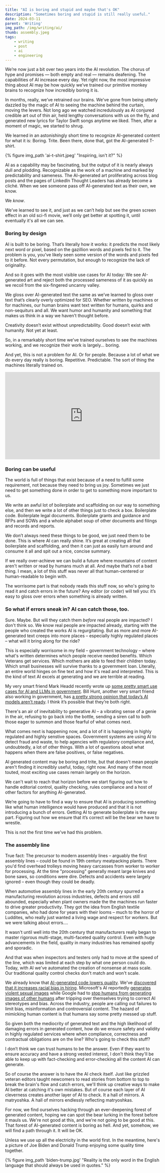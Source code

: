 ```yaml
---
title: "AI is boring and stupid and maybe that's OK"
description: "Sometimes boring and stupid is still really useful."
date: 2024-03-11
parent: 'Writing'
img_path: /img/writing/ai/
thumb: assembly.jpeg
tags:
    - writing
    - post
    - ai
    - engineering
---
```


We’re now just a bit over two years into the AI revolution. The chorus of hype and promises — both empty and real — remains deafening. The capabilities of AI increase every day. Yet right now, the most impressive thing about AI may be how quickly we’ve trained our primitive monkey brains to recognize how incredibly boring it is.

In months, really, we’ve retrained our brains. We've gone from being utterly dazzled by the magic of AI to seeing the machine behind the curtain, moving the levers. Not long ago we watched incredulously as AI conjured credible art out of thin air, held lengthy conversations with us on the fly, and generated new lyrics for Taylor Swift songs anytime we liked. Then, after a moment of magic, we started to shrug.

We learned in an astonishingly short time to recognize AI-generated content for what it is: Boring. Trite. Been there, done that, got the AI-generated T-shirt.

  {% figure img_path 'ai-t-shirt.jpeg' "Inspiring, isn't it?" %}

 AI as a capability may be fascinating, but the output of it is nearly always dull and plodding. Recognizable as the work of a machine and marked by predictability and sameness. The AI-generated art proliferating across blog posts and the pages of LinkedIn Thought Leaders has already become a cliché. When we see someone pass off AI-generated text as their own, we know. 

We _know_.

We’ve learned to see it, and just as we can’t help but see the green screen effect in an old sci-fi movie, we’ll only get better at spotting it, until eventually it's all we can see. 

### Boring by design
AI is built to be boring. That’s literally how it works: it predicts the most likely next word or pixel, based on the gazillion words and pixels fed to it. The problem is you, you’ve likely seen some version of the words and pixels fed to it before. Not every permutation, but enough to recognize the lack of originality. 

And so it goes with the most visible use cases for AI today: We see AI-generated art and reject both the processed sameness of it as quickly as we recoil from the six-fingered uncanny valley. 

We gloss over AI-generated text the same as we’ve learned to gloss over text that’s clearly overly optimized for SEO. Whether written by machines or for machines, our human brains want text written for humans, quirks and non-sequiturs and all. We want humor and humanity and something that makes us think in a way we haven’t thought before. 

Creativity doesn’t exist without unpredictability. Good doesn’t exist with humanity. Not yet at least.

So, in a remarkably short time we’ve trained ourselves to see the machines working, and we recognize their work is largely... boring. 

And yet, this is not a problem for AI. Or for people. Because a lot of what we do every day really is boring. Repetitive. Predictable. The sort of thing the machines literally trained on.

<div style="position: relative; width: 100%; padding-bottom: 56.25%;">
<iframe
style="position:absolute; width:100%; height:100%;"
src="https://getyarn.io/yarn-clip/474d7a6b-f993-4713-8a7b-60a778ec1454/embed?autoplay=false&responsive=true"
frameborder="0"
></iframe>
</div>

### Boring can be useful
The world is full of things that exist because of a need to fulfill some requirement, not because they need to bring us joy. Sometimes we just need to get something done in order to get to something more important to us. 

We write an awful lot of boilerplate and scaffolding on our way to something else, and then we write a lot of other things just to check a box. Boilerplate code. Boilerplate legal documents. Boilerplate grants and guidance and RFPs and SOWs and a whole alphabet soup of other documents and filings and records and reports. 

We don’t always need these things to be good, we just need them to be done. This is where AI can really shine. It’s great at creating all that boilerplate and scaffolding, and then it can just as easily turn around and consume it all and spit out a nice, concise summary. 

If we really over-achieve we can build a future where mountains of content aren't written or read by humans much at all. And maybe that’s not a bad thing. I mean, a lot of this stuff was never all that human-centered or human-readable to begin with.

The worrisome part is that nobody reads this stuff now, so who's going to read it and catch errors in the future? Any editor (or coder) will tell you: it’s easy to gloss over errors when something is already written.

### So what if errors sneak in? AI can catch those, too.

Sure. Maybe. But will they catch them _before_ real people are impacted? I don't think so. We know real people are impacted already, starting with the people who created the works AI is regurgitating. But as more and more AI-generated text creeps into more places – especially highly regulated places – what will it bring along for the ride?

This is especially worrisome in my field – government technology – where what's written determines which people receive needed benefits. Which Veterans get services. Which mothers are able to feed their children today. Which small businesses will survive thanks to a government loan. Literally, an entire world hinges on fine text and how it's read and interpreted. This is the kind of text AI excels at generating and we are terrible at reading.

My very smart friend Mark Headd recently wrote up [some pretty smart use cases for AI and LLMs in government](https://adhoc.team/2024/02/27/LLMs-gov-future/). Bill Hunt, another very smart friend also working in government, has [a pretty strong opinion that today’s AI models aren’t ready](https://billhunt.dev/blog/2023/10/09/llms-are-not-government-ready/). I think it’s possible that they’re both right. 

There's an air of inevitability to generative AI – a vibrating sense of a genie in the air, refusing to go back into the bottle, sending a siren call to both those eager to summon and those fearful of what comes next.

What comes next is happening now, and a lot of it is happening in highly regulated and highly senstive spaces. Government systems are using AI to detect fraud and waste, to help agencies with regulatory compliance and, undoubtedly, a lot of other things. With a lot of questions about what happens when there are false positives, or false negatives. 

AI generated content may be boring and trite, but that doesn't mean people aren't finding it incredibly useful, today, right now. And many of the most touted, most exciting use cases remain largely on the horizon. 

We can't wait to reach that horizon before we start figuring out how to handle editorial control, quality checking, rules compliance and a host of other factors for anything AI-generated. 

We’re going to have to find a way to ensure that AI is producing something like what human intelligence would have produced and that it is not introducing a bunch of errors. Getting AI to generate boilerplate is the easy part. Figuring out how we ensure that it’s correct will be the bear we have to wrestle.

This is not the first time we've had this problem.

### The assembly line
True fact: The precursor to modern assembly lines – arguably the first assembly lines – could be found in 19th century meatpacking plants. There you'd find overhead trolleys moving heavy carcasses from worker to worker for processing. At the time "processing" generally meant large knives and bone saws, so conditions were dire. Defects and accidents were largely ignored – even though they could be deadly.

When automotive assembly lines in the early 20th century spurred a manufacturing revolution across industries, defects and errors still abounded, especially when plant owners made the the machines run faster to drive greater productivity. They got the idea from English textile companies, who had done for years with their looms – much to the horror of Luddites, who really just wanted a living wage and respect for workers. But we were talking about errors....

It wasn't until well into the 20th century that manufacturers really began to master rigorous multi-stage, multi-faceted quality control. Even with huge advancements in the field, quality in many industries has remained spotty and sporadic. 

And that was when inspectors and testers only had to move at the speed of the line, which was limited at each step by what one person could do. Today, with AI we've automated the creation of nonsense at mass scale. Our traditional quality control checks don't match and won't scale.

We already know that [AI-generated code lowers quality](https://visualstudiomagazine.com/Articles/2024/01/25/copilot-research.aspx). We've [discovered that it increases racial bias in hiring](https://www.bloomberg.com/graphics/2024-openai-gpt-hiring-racial-discrimination/?accessToken=eyJhbGciOiJIUzI1NiIsInR5cCI6IkpXVCJ9.eyJzb3VyY2UiOiJTdWJzY3JpYmVyR2lmdGVkQXJ0aWNsZSIsImlhdCI6MTcwOTg1NjE4NCwiZXhwIjoxNzEwNDYwOTg0LCJhcnRpY2xlSWQiOiJTQTA1Q1FUMEFGQjQwMCIsImJjb25uZWN0SWQiOiI4QkY3REVFODZERTk0QjdEOEVDRDA1OEQ4RUJDQzAzMyJ9.q4dHdWWVcJO9PMKhwQ-IF5BfvVNVmPAX8hWNyrtwSYY). Microsoft's AI reportedly [generates violent sexual images](https://www.cnbc.com/2024/03/06/microsoft-ai-engineer-says-copilot-designer-creates-disturbing-images.html) while Google had to [stop humans from generating images of other humans](https://www.axios.com/2024/02/23/google-gemini-images-stereotypes-controversy) after tripping over themselves trying to correct AI stereotypes and bias. Across the industry, people are calling out failures to limit bias, misinformation and controversial content. The hazard of mimicking human content is that humans say some pretty messed up stuff.

So given both the mediocrity of generated text and the high likelihood of damaging errors in generated content, how do we ensure safety and validity in highly regulated services where when compliance, correctness and contractual obligations are on the line? Who's going to check this stuff?

I don’t think we can trust humans to be the answer. Even if they want to ensure accuracy and have a strong vested interest, I don't think they'll be able to keep up with fact-checking and error-checking all the content AI can generate. 

So of course the answer is to have the AI check itself. Just like grizzled veteran editors taught newcomers to read stories from bottom to top to break the brain's flow and catch errors, we'll think up creative ways to make AI better at catching it's own mistakes. But of course each layer of AI cleverness creates another layer of AI to check. It a hall of mirrors. A matryoshka. A hall of mirrors endlessly reflecting matryoshkas.

For now, we find ourselves hacking through an ever-deepening forest of generated content, hoping we can spot the bear lurking in the forest before it mauls us. We're not good at this, and we're not going to be good at this. That forest of AI-generated content is boring as hell. And yet, somehow, we will find a path through it. It will be OK. 

Unless we use up all the electricity in the world first. In the meantime, here's a picture of Joe Biden and Donald Trump enjoying some quality time together.

  {% figure img_path 'biden-trump.jpg' "Reality is the only word in the English language that should always be used in quotes." %}
